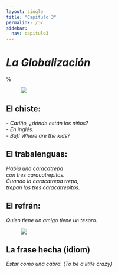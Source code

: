 ```yaml
---
layout: single
title: "Capítulo 3"
permalink: /3/
sidebar:
  nav: capitulo3
---
```


# _La Globalización_

%

<figure style="width: 300px" class="align-right">
    <a href="https://sarroniz.github.io/S-280/images/meme17.jpg"><img src="https://sarroniz.github.io/S-280/images/meme17.jpg"></a>
</figure>

## El chiste:

_\- Cariño, ¿dónde están los niños?   
\- En inglés.   
\- Buf! Where are the kids?_   


## El trabalenguas:

_Había una caracatrepa  
con tres caracatrepitos.  
Cuando la caracatrepa trepa,  
trepan los tres caracatrepitos._  


## El refrán:             

_Quien tiene un amigo tiene un tesoro._             


<figure style="width: 300px" class="align-right">
    <a href="https://sarroniz.github.io/S-280/images/meme9.jpg"><img src="https://sarroniz.github.io/S-280/images/meme9.jpg"></a>
</figure>

## La frase hecha (idiom)           

_Estar como una cabra. (To be a little crazy)_              
